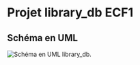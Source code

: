# Projet library_db ECF1


## Schéma en UML

![Schéma en UML library_db.](/image/projet-biblioth%C3%A8que-esf(1).png)